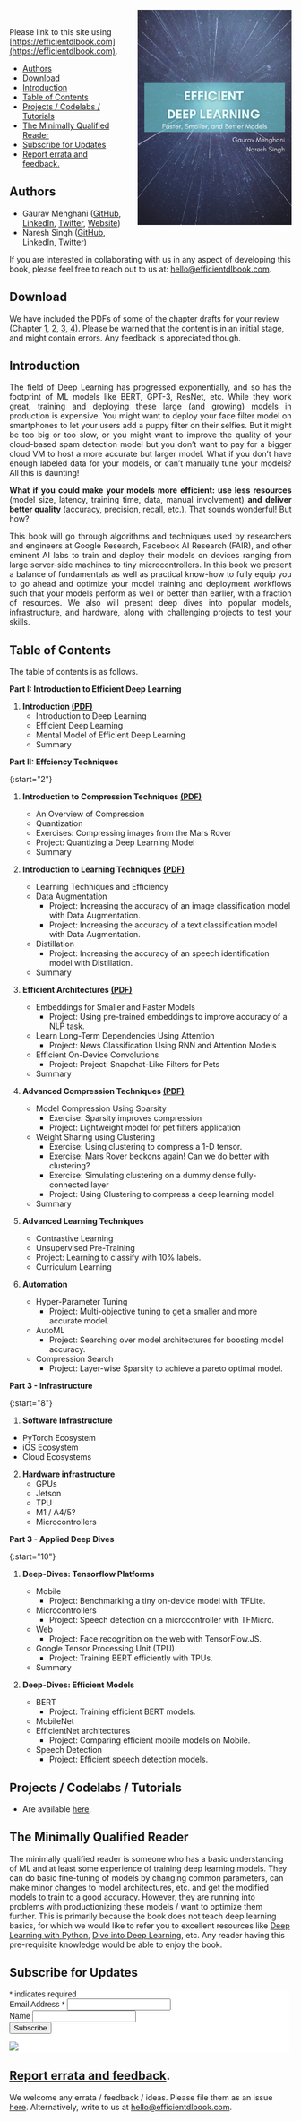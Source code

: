 <img src="https://raw.githubusercontent.com/EfficientDL/book/main/images/book-cover.png" alt="Efficient Deep Learning book cover" 
  style="float:right;width:275px;margin-left:20px;margin-bottom:20px;">

<br/>

Please link to this site using [https://efficientdlbook.com](https://efficientdlbook.com).

- [Authors](#authors)
- [Download](#download)
- [Introduction](#introduction)
- [Table of Contents](#table-of-contents)
- [Projects / Codelabs / Tutorials](#projects--codelabs--tutorials)
- [The Minimally Qualified Reader](#the-minimally-qualified-reader)
- [Subscribe for Updates](#subscribe-for-updates)
- [Report errata and feedback.](#report-errata-and-feedback)

## Authors
* Gaurav Menghani ([GitHub](https://github.com/reddragon), [LinkedIn](https://www.linkedin.com/in/gauravmenghani/), [Twitter](https://twitter.com/GauravML), [Website](https://gaurav.ai))
* Naresh Singh ([GitHub](https://github.com/NareshPS), [LinkedIn](https://www.linkedin.com/in/naresh-singh-15916b17/), [Twitter](https://twitter.com/_NareshPS))

If you are interested in collaborating with us in any aspect of developing this book, please feel free to reach out to us at: [hello@efficientdlbook.com](mailto:hello@efficientdlbook.com).

## Download
We have included the PDFs of some of the chapter drafts for your review (Chapter [1](https://github.com/EfficientDL/book/raw/main/book/%5BEDL%5D%20Chapter%201%20-%20Introduction.pdf), [2](https://github.com/EfficientDL/book/raw/main/book/%5BEDL%5D%20Chapter%202%20-%20Compression%20Techniques.pdf), [3](https://github.com/EfficientDL/book/raw/main/book/%5BEDL%5D%20Chapter%203%20-%20Learning%20Techniques.pdf), [4](https://github.com/EfficientDL/book/raw/main/book/%5BEDL%5D%20Chapter%204%20-%20Efficient%20Architectures.pdf)). Please be warned that the content is in an initial stage, and might contain errors. Any feedback is appreciated though.

## Introduction

<p align="justify">
The field of Deep Learning has progressed exponentially, and so has the footprint of ML models like BERT, GPT-3, ResNet, etc. While they work great, training and deploying these large (and growing) models in production is expensive. You might want to deploy your face filter model on smartphones to let your users add a puppy filter on their selfies. But it might be too big or too slow, or you might want to improve the quality of your cloud-based spam detection model but you don’t want to pay for a bigger cloud VM to host a more accurate but larger model. What if you don’t have enough labeled data for your models, or can’t manually tune your models? All this is daunting!
</p>

<p align="justify">
<b>What if you could make your models more efficient: use less resources</b> (model size, latency, training time, data, manual involvement) <b>and deliver better quality</b> (accuracy, precision, recall, etc.). That sounds wonderful! But how?
</p> 

<p align="justify">
This book will go through algorithms and techniques used by researchers and engineers at Google Research, Facebook AI Research (FAIR), and other eminent AI labs to train and deploy their models on devices ranging from large server-side machines to tiny microcontrollers. In this book we present a balance of fundamentals as well as practical know-how to fully equip you to go ahead and optimize your model training and deployment workflows such that your models perform as well or better than earlier, with a fraction of resources. We also will present deep dives into popular models, infrastructure, and hardware, along with challenging projects to test your skills.
</p>

##  Table of Contents

The table of contents is as follows.

**Part I: Introduction to Efficient Deep Learning**  

1. **Introduction [(PDF)](https://github.com/EfficientDL/book/raw/main/book/%5BEDL%5D%20Chapter%201%20-%20Introduction.pdf)**
   - Introduction to Deep Learning
   - Efficient Deep Learning
   - Mental Model of Efficient Deep Learning
   - Summary

**Part II: Effciency Techniques**

{:start="2"}
1. **Introduction to Compression Techniques [(PDF)](https://github.com/EfficientDL/book/raw/main/book/%5BEDL%5D%20Chapter%202%20-%20Compression%20Techniques.pdf)**
   - An Overview of Compression
   - Quantization
   - Exercises: Compressing images from the Mars Rover
   - Project: Quantizing a Deep Learning Model
   - Summary


2. **Introduction to Learning Techniques [(PDF)](https://github.com/EfficientDL/book/raw/main/book/%5BEDL%5D%20Chapter%203%20-%20Learning%20Techniques.pdf)**
    - Learning Techniques and Efficiency
    - Data Augmentation
      - Project: Increasing the accuracy of an image classification model with Data Augmentation.
      - Project: Increasing the accuracy of a text classification model with Data Augmentation.
    - Distillation
      - Project: Increasing the accuracy of an speech identification model with Distillation.
    - Summary

3. **Efficient Architectures [(PDF)](https://github.com/EfficientDL/book/raw/main/book/%5BEDL%5D%20Chapter%204%20-%20Efficient%20Architectures.pdf)**
    - Embeddings for Smaller and Faster Models
      - Project: Using pre-trained embeddings to improve accuracy of a NLP task.
    - Learn Long-Term Dependencies Using Attention
      - Project: News Classification Using RNN and Attention Models
    - Efficient On-Device Convolutions
      - Project: Project: Snapchat-Like Filters for Pets
    - Summary

4. **Advanced Compression Techniques [(PDF)](https://github.com/EfficientDL/book/raw/main/book/%5BEDL%5D%20Chapter%205%20-%20Advanced%20Compression%20Techniques.pdf)**
   - Model Compression Using Sparsity
     - Exercise: Sparsity improves compression
     - Project: Lightweight model for pet filters application
   - Weight Sharing using Clustering
     - Exercise: Using clustering to compress a 1-D tensor.
     - Exercise: Mars Rover beckons again! Can we do better with clustering?
     - Exercise: Simulating clustering on a dummy dense fully-connected layer
     - Project: Using Clustering to compress a deep learning model
   - Summary

5. **Advanced Learning Techniques**
   - Contrastive Learning
   - Unsupervised Pre-Training
   - Project: Learning to classify with 10% labels.
   - Curriculum Learning
  
6. **Automation**
   - Hyper-Parameter Tuning
     - Project: Multi-objective tuning to get a smaller and more accurate model.
   - AutoML
     - Project: Searching over model architectures for boosting model accuracy.
   - Compression Search
     - Project: Layer-wise Sparsity to achieve a pareto optimal model. 

**Part 3 - Infrastructure**

{:start="8"}
1.   **Software Infrastructure**
   - PyTorch Ecosystem
   - iOS Ecosystem
   - Cloud Ecosystems

2. **Hardware infrastructure**
   - GPUs
   - Jetson
   - TPU
   - M1 / A4/5?
   - Microcontrollers


**Part 3 - Applied Deep Dives**

{:start="10"}
1. **Deep-Dives: Tensorflow Platforms** 
   - Mobile
     - Project: Benchmarking a tiny on-device model with TFLite.
   - Microcontrollers
     - Project: Speech detection on a microcontroller with TFMicro.
   - Web
     - Project: Face recognition on the web with TensorFlow.JS.
   - Google Tensor Processing Unit (TPU)
     - Project: Training BERT efficiently with TPUs.
   - Summary

2. **Deep-Dives: Efficient Models**
    - BERT
      - Project: Training efficient BERT models.
    - MobileNet
    - EfficientNet architectures
      - Project: Comparing efficient mobile models on Mobile.
    - Speech Detection
      - Project: Efficient speech detection models.


## Projects / Codelabs / Tutorials

- Are available [here](https://github.com/EfficientDL/book/tree/main/codelabs). 

## The Minimally Qualified Reader
The minimally qualified reader is someone who has a basic understanding of ML and at least some experience of training deep learning models. They can do basic fine-tuning of models by changing common parameters, can make minor changes to model architectures, etc. and get the modified models to train to a good accuracy. However, they are running into problems with productionizing these models / want to optimize them further. This is primarily because the book does not teach deep learning basics, for which we would like to refer you to excellent resources like [Deep Learning with Python](https://www.manning.com/books/deep-learning-with-python), [Dive into Deep Learning](d2l.ai), etc. Any reader having this pre-requisite knowledge would be able to enjoy the book.

## Subscribe for Updates

<!-- Begin Mailchimp Signup Form -->
<link href="//cdn-images.mailchimp.com/embedcode/classic-10_7_dtp.css" rel="stylesheet" type="text/css">
<style type="text/css">
	#mc_embed_signup{background:#fff; clear:left; font:14px Helvetica,Arial,sans-serif;  width:500px;}
	/* Add your own Mailchimp form style overrides in your site stylesheet or in this style block.
	   We recommend moving this block and the preceding CSS link to the HEAD of your HTML file. */
</style>
<div id="mc_embed_signup">
<form action="https://gmail.us10.list-manage.com/subscribe/post?u=8ce6435a6f6a818244e576d76&amp;id=1aef314b39" method="post" id="mc-embedded-subscribe-form" name="mc-embedded-subscribe-form" class="validate" target="_blank" novalidate>
    <div id="mc_embed_signup_scroll">
	
<div class="indicates-required"><span class="asterisk">*</span> indicates required</div>
<div class="mc-field-group">
	<label for="mce-EMAIL">Email Address  <span class="asterisk">*</span>
</label>
	<input type="email" value="" name="EMAIL" class="required email" id="mce-EMAIL">
</div>
<div class="mc-field-group">
	<label for="mce-NAME">Name </label>
	<input type="text" value="" name="NAME" class="" id="mce-NAME">
</div>
	<div id="mce-responses" class="clear foot">
		<div class="response" id="mce-error-response" style="display:none"></div>
		<div class="response" id="mce-success-response" style="display:none"></div>
	</div>    <!-- real people should not fill this in and expect good things - do not remove this or risk form bot signups-->
    <div style="position: absolute; left: -5000px;" aria-hidden="true"><input type="text" name="b_8ce6435a6f6a818244e576d76_1aef314b39" tabindex="-1" value=""></div>
        <div class="optionalParent">
            <div class="clear foot">
                <input type="submit" value="Subscribe" name="subscribe" id="mc-embedded-subscribe" class="button">
                <p class="brandingLogo"><a href="http://eepurl.com/h1kUMP" title="Mailchimp - email marketing made easy and fun"><img src="https://eep.io/mc-cdn-images/template_images/branding_logo_text_dark_dtp.svg"></a></p>
            </div>
        </div>
    </div>
</form>
</div>
<script type='text/javascript' src='//s3.amazonaws.com/downloads.mailchimp.com/js/mc-validate.js'></script><script type='text/javascript'>(function($) {window.fnames = new Array(); window.ftypes = new Array();fnames[0]='EMAIL';ftypes[0]='email';fnames[1]='NAME';ftypes[1]='text';}(jQuery));var $mcj = jQuery.noConflict(true);</script>
<!--End mc_embed_signup-->

## [Report errata and feedback](https://github.com/EfficientDL/book/issues).

We welcome any errata / feedback / ideas. Please file them as an issue [here](https://github.com/EfficientDL/book/issues). Alternatively, write to us at [hello@efficientdlbook.com](mailto:hello@efficientdlbook.com).
